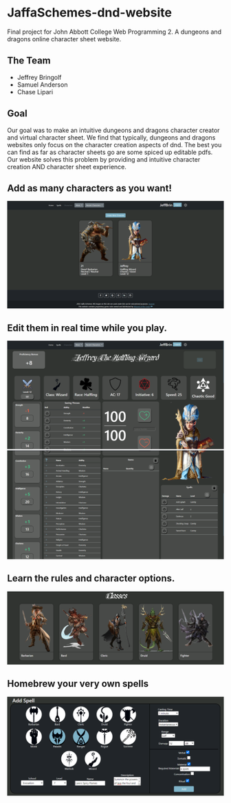 # JaffaSchemes-dnd-website
Final project for John Abbott College Web Programming 2. A dungeons and dragons online character sheet website.

## The Team
* Jeffrey Bringolf
* Samuel Anderson
* Chase Lipari

## Goal
Our goal was to make an intuitive dungeons and dragons character creator and virtual character sheet. We find that typically, dungeons and dragons websites only focus on the character creation aspects of dnd.
The best you can find as far as character sheets go are some spiced up editable pdfs. Our website solves this problem by providing and intuitive character creation AND character sheet experience.

## Add as many characters as you want!
![list character](./readme-files/list_characters.png)

## Edit them in real time while you play.
![character sheet top](./readme-files/cs_top.png)
![character sheet bottom](./readme-files/cs_bottom.png)

## Learn the rules and character options.
![classes list](./readme-files/class_list.png)

## Homebrew your very own spells
![spell creation](./readme-files/create_spell.png)